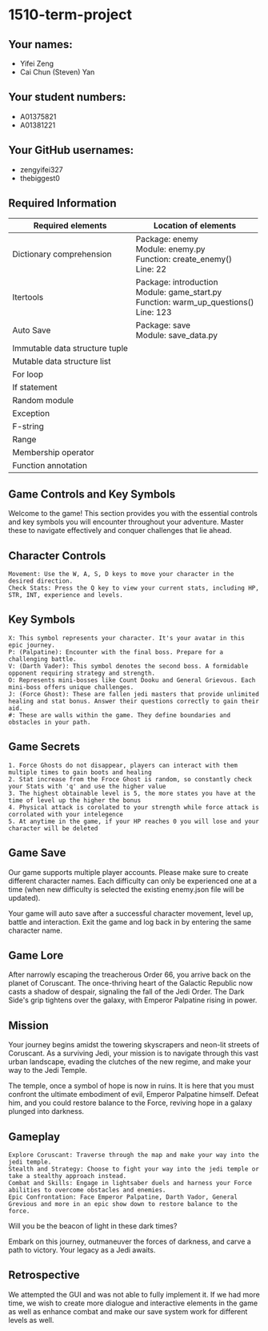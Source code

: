 # 1510-term-project

## Your names:

- Yifei Zeng
- Cai Chun (Steven) Yan

## Your student numbers:

- A01375821
- A01381221

## Your GitHub usernames:

- zengyifei327
- thebiggest0

## Required Information

| Required elements              | Location of elements                                                                              |
|--------------------------------|---------------------------------------------------------------------------------------------------|
| Dictionary comprehension       | Package: enemy<br/>Module: enemy.py <br/>Function: create_enemy() <br/>Line: 22                   |
| Itertools                      | Package: introduction<br/>Module: game_start.py <br/>Function: warm_up_questions() <br/>Line: 123 |
| Auto Save                      | Package: save<br/>Module: save_data.py                                                            |
| Immutable data structure tuple |                                                                                                   |
| Mutable data structure list    |                                                                                                   |
| For loop                       |                                                                                                   |
| If statement                   |                                                                                                   |
| Random module                  |                                                                                                   |
| Exception                      |                                                                                                   |
| F-string                       |                                                                                                   |
| Range                          |                                                                                                   |
| Membership operator            |                                                                                                   |
| Function annotation            |                                                                                                   |


## Game Controls and Key Symbols

Welcome to the game! This section provides you with the essential controls and key symbols you will encounter throughout your adventure. Master these to navigate effectively and conquer challenges that lie ahead.

## Character Controls

    Movement: Use the W, A, S, D keys to move your character in the desired direction.
    Check Stats: Press the Q key to view your current stats, including HP, STR, INT, experience and levels.

## Key Symbols

    X: This symbol represents your character. It's your avatar in this epic journey.
    P: (Palpatine): Encounter with the final boss. Prepare for a challenging battle.
    V: (Darth Vader): This symbol denotes the second boss. A formidable opponent requiring strategy and strength.
    O: Represents mini-bosses like Count Dooku and General Grievous. Each mini-boss offers unique challenges.
    J: (Force Ghost): These are fallen jedi masters that provide unlimited healing and stat bonus. Answer their questions correctly to gain their aid.
    #: These are walls within the game. They define boundaries and obstacles in your path.

## Game Secrets

    1. Force Ghosts do not disappear, players can interact with them multiple times to gain boots and healing
    2. Stat increase from the Froce Ghost is random, so constantly check your Stats with 'q' and use the higher value
    3. The highest obtainable level is 5, the more states you have at the time of level up the higher the bonus
    4. Physical attack is corolated to your strength while force attack is corrolated with your intelegence
    5. At anytime in the game, if your HP reaches 0 you will lose and your character will be deleted

## Game Save

Our game supports multiple player accounts. Please make sure to create different character names. Each difficulty can
only be experienced one at a time (when new difficulty is selected the existing enemy.json file will be updated). 


Your game will auto save after a successful character movement, level up, battle and interaction. Exit the game and log
back in by entering the same character name.

## Game Lore

After narrowly escaping the treacherous Order 66, you arrive back on the planet of Coruscant. The once-thriving heart of the Galactic Republic now casts a shadow of despair, signaling the fall of the Jedi Order. The Dark Side's grip tightens over the galaxy, with Emperor Palpatine rising in power.

## Mission

Your journey begins amidst the towering skyscrapers and neon-lit streets of Coruscant. As a surviving Jedi, your mission is to navigate through this vast urban landscape, evading the clutches of the new regime, and make your way to the Jedi Temple.

The temple, once a symbol of hope is now in ruins. It is here that you must confront the ultimate embodiment of evil, Emperor Palpatine himself. Defeat him, and you could restore balance to the Force, reviving hope in a galaxy plunged into darkness.

## Gameplay

    Explore Coruscant: Traverse through the map and make your way into the jedi temple.
    Stealth and Strategy: Choose to fight your way into the jedi temple or take a stealthy approach instead.
    Combat and Skills: Engage in lightsaber duels and harness your Force abilities to overcome obstacles and enemies.
    Epic Confrontation: Face Emperor Palpatine, Darth Vador, General Grevious and more in an epic show down to restore balance to the force.

Will you be the beacon of light in these dark times?

Embark on this journey, outmaneuver the forces of darkness, and carve a path to victory. Your legacy as a Jedi awaits.

## Retrospective

We attempted the GUI and was not able to fully implement it.
If we had more time, we wish to create more dialogue and interactive elements in the game as well as enhance combat
and make our save system work for different levels as well.

